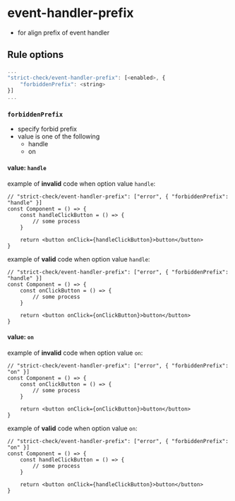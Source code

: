 # event-handler-prefix
- for align prefix of event handler

## Rule options

```js
...
"strict-check/event-handler-prefix": [<enabled>, {
    "forbiddenPrefix": <string>
}]
...
```

### `forbiddenPrefix`
- specify forbid prefix
- value is one of the following
    - handle
    - on

#### value: `handle`

example of **invalid** code when option value `handle`:

```tsx
// "strict-check/event-handler-prefix": ["error", { "forbiddenPrefix": "handle" }]
const Component = () => {
    const handleClickButton = () => {
        // some process
    }

    return <button onClick={handleClickButton}>button</button>
}
```

example of **valid** code when option value `handle`:

```tsx
// "strict-check/event-handler-prefix": ["error", { "forbiddenPrefix": "handle" }]
const Component = () => {
    const onClickButton = () => {
        // some process
    }

    return <button onClick={onClickButton}>button</button>
}
```

#### value: `on`

example of **invalid** code when option value `on`:

```tsx
// "strict-check/event-handler-prefix": ["error", { "forbiddenPrefix": "on" }]
const Component = () => {
    const onClickButton = () => {
        // some process
    }

    return <button onClick={onClickButton}>button</button>
}
```

example of **valid** code when option value `on`:

```tsx
// "strict-check/event-handler-prefix": ["error", { "forbiddenPrefix": "on" }]
const Component = () => {
    const handleClickButton = () => {
        // some process
    }

    return <button onClick={handleClickButton}>button</button>
}
```
